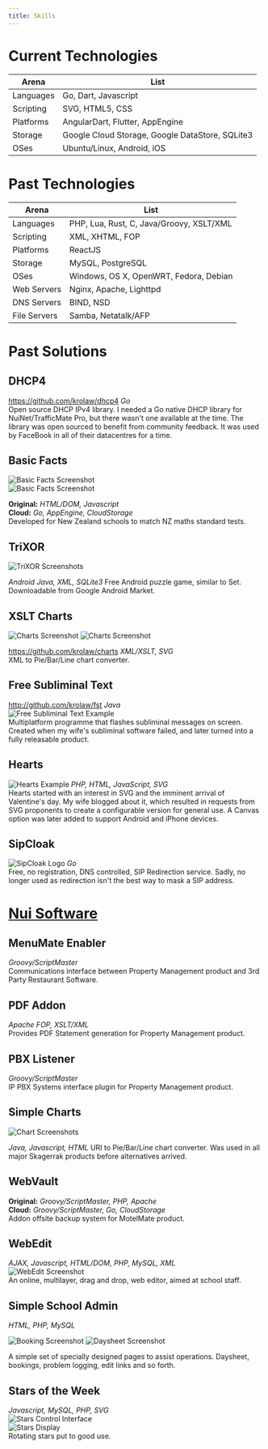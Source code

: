 ```yaml
---
title: Skills
---
```


# Current Technologies

|Arena|List|
|---|---|
|Languages|Go, Dart, Javascript|
|Scripting|SVG, HTML5, CSS
|Platforms|AngularDart, Flutter, AppEngine|
|Storage|Google Cloud Storage, Google DataStore, SQLite3
|OSes|Ubuntu/Linux, Android, iOS|

# Past Technologies

|Arena|List|
|---|---|
|Languages|PHP, Lua, Rust, C, Java/Groovy, XSLT/XML|
|Scripting|XML, XHTML, FOP
|Platforms|ReactJS|
|Storage|MySQL, PostgreSQL
|OSes|Windows, OS X, OpenWRT, Fedora, Debian|
|Web Servers|Nginx, Apache, Lighttpd|
|DNS Servers|BIND, NSD|
|File Servers|Samba, Netatalk/AFP|

# Past Solutions

## DHCP4
https://github.com/krolaw/dhcp4 *Go*  
Open source DHCP IPv4 library.  I needed a Go native DHCP library for NuiNet/TrafficMate Pro, but there wasn't one available at the time.  The library was open sourced to benefit from community feedback. It was used by FaceBook in all of their datacentres for a time.

## Basic Facts
![Basic Facts Screenshot](images/basicfacts.png)  
![Basic Facts Screenshot](images/basicfactscert.png)

**Original:** *HTML/DOM, Javascript*  
**Cloud:** *Go, AppEngine, CloudStorage*  
Developed for New Zealand schools to match NZ maths standard tests.

## TriXOR
![TriXOR Screenshots](images/trixor.png)

*Android Java, XML, SQLite3* 
Free Android puzzle game, similar to Set.  Downloadable from Google Android Market.

## XSLT Charts
![Charts Screenshot](images/icecream.svg)
![Charts Screenshot](images/sunspots.svg)  

https://github.com/krolaw/charts *XML/XSLT, SVG*  
XML to Pie/Bar/Line chart converter.

## Free Subliminal Text
http://github.com/krolaw/fst *Java*  
![Free Subliminal Text Example](../fst/screenshots.png)  
Multiplatform programme that flashes subliminal messages on screen. Created when my wife's subliminal software failed, and later turned into a fully releasable product.

## Hearts
![Hearts Example](../hearts/hearts.svg) *PHP, HTML, JavaScript, SVG*  
Hearts started with an interest in SVG and the imminent arrival of Valentine's day.  My wife blogged about it, which resulted in requests from SVG proponents to create a configurable version for general use.  A Canvas option was later added to support Android and iPhone devices.

## SipCloak
![SipCloak Logo](http://www.sipcloak.org/logo.png) *Go*  
Free, no registration, DNS controlled, SIP Redirection service. Sadly, no longer used as redirection isn't the best way to mask a SIP address.



# [Nui Software](https://nui.global) 


## MenuMate Enabler
*Groovy/ScriptMaster*   
Communications interface between Property Management product and 3rd Party Restaurant Software.

## PDF Addon
*Apache FOP, XSLT/XML*   
Provides PDF Statement generation for Property Management product.

## PBX Listener
*Groovy/ScriptMaster*  
IP PBX Systems interface plugin for Property Management product.


## Simple Charts
![Chart Screenshots](images/simpleCharts.png)

*Java, Javascript, HTML*
URI to Pie/Bar/Line chart converter. Was used in all major Skagerrak products before alternatives arrived.

## WebVault
**Original:** *Groovy/ScriptMaster, PHP, Apache*  
**Cloud:** *Groovy/ScriptMaster, Go, CloudStorage*  
Addon offsite backup system for MotelMate product.

## WebEdit
*AJAX, Javascript, HTML/DOM, PHP, MySQL, XML*  
![WebEdit Screenshot](images/webedit.png)  
An online, multilayer, drag and drop, web editor, aimed at school staff.

## Simple School Admin
*HTML, PHP, MySQL* 

![Booking Screenshot](images/booking.png) ![Daysheet Screenshot](images/daysheet.png)  
 
A simple set of specially designed pages to assist operations.  Daysheet, bookings, problem logging, edit links and so forth.

## Stars of the Week
*Javascript, MySQL, PHP, SVG*  
![Stars Control Interface](images/starsEdit.png)  
![Stars Display](images/starsAnimation.svg)  
Rotating stars put to good use.

